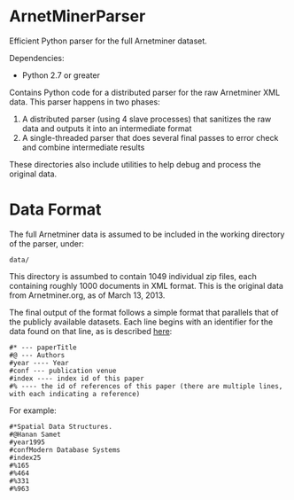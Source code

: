 ArnetMinerParser
================

Efficient Python parser for the full Arnetminer dataset.

Dependencies:

  - Python 2.7 or greater

Contains Python code for a distributed parser for the raw Arnetminer XML data. This
parser happens in two phases:

  1. A distributed parser (using 4 slave processes) that sanitizes the raw data
    and outputs it into an intermediate format
  2. A single-threaded parser that does several final passes to error check and
     combine intermediate results

These directories also include utilities to help debug and process the original data.

Data Format
===========

The full Arnetminer data is assumed to be included in the working directory of the parser, under:

    data/

This directory is assumbed to contain 1049 individual zip files, each containing roughly 1000 documents
in XML format. This is the original data from Arnetminer.org, as of March 13, 2013.

The final output of the format follows a simple format that parallels that of the publicly available datasets.
Each line begins with an identifier for the data found on that line, as is described [here](http://arnetminer.org/arnetpage-detail?id=279):

    #* --- paperTitle
    #@ --- Authors
    #year ---- Year
    #conf --- publication venue
    #index ---- index id of this paper
    #% ---- the id of references of this paper (there are multiple lines, with each indicating a reference)

For example:

    #*Spatial Data Structures.
    #@Hanan Samet
    #year1995
    #confModern Database Systems
    #index25
    #%165
    #%464
    #%331
    #%963